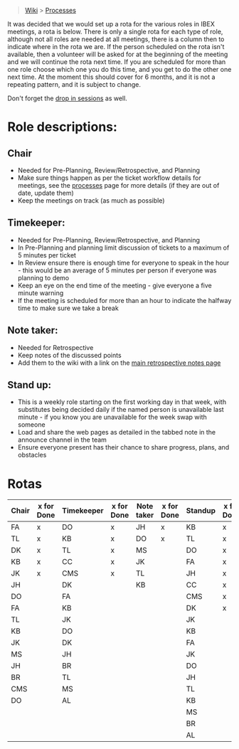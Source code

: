 > [Wiki](Home) > [Processes](Processes)

It was decided that we would set up a rota for the various roles in IBEX meetings, a rota is below. There is only a single rota for each type of role, although not all roles are needed at all meetings, there is a column then to indicate where in the rota we are. If the person scheduled on the rota isn't available, then a volunteer will be asked for at the beginning of the meeting and we will continue the rota next time. If you are scheduled for more than one role choose which one you do this time, and you get to do the other one next time. At the moment this should cover for 6 months, and it is not a repeating pattern, and it is subject to change.

Don't forget the [drop in sessions](https://github.com/ISISComputingGroup/IBEX/wiki/Instrument-Control-Drop-in-Session) as well.

# Role descriptions:
## Chair 
* Needed for Pre-Planning, Review/Retrospective, and Planning
* Make sure things happen as per the ticket workflow details for meetings, see the [processes](Processes) page for more details (if they are out of date, update them)
* Keep the meetings on track (as much as possible)

## Timekeeper:
* Needed for Pre-Planning, Review/Retrospective, and Planning
* In Pre-Planning and planning limit discussion of tickets to a maximum of 5 minutes per ticket
* In Review ensure there is enough time for everyone to speak in the hour - this would be an average of 5 minutes per person if everyone was planning to demo
* Keep an eye on the end time of the meeting - give everyone a five minute warning
* If the meeting is scheduled for more than an hour to indicate the halfway time to make sure we take a break

## Note taker:
* Needed for Retrospective
* Keep notes of the discussed points
* Add them to the wiki with a link on the [main retrospective notes page](Retrospective-Notes)

## Stand up:
* This is a weekly role starting on the first working day in that week, with substitutes being decided daily if the named person is unavailable last minute - if you know you are unavailable for the week swap with someone
* Load and share the web pages as detailed in the tabbed note in the announce channel in the team
* Ensure everyone present has their chance to share progress, plans, and obstacles

# Rotas

| Chair | x for Done | Timekeeper | x for Done | Note taker | x for Done |Standup | x for Done |
| --- | --- | --- | --- | --- | --- |--- | --- |
| FA | x | DO | x | JH | x |KB | x |
| TL | x | KB | x | DO | x |TL | x |
| DK | x | TL | x | MS |  |DO | x |
| KB | x | CC | x | JK |  |FA | x |
| JK | x | CMS | x | TL |  | JH | x |
| JH |  | DK |  | KB |  | CC | x |
| DO |  | FA |  |  |  |CMS | x |
| FA |  | KB |  |  |  |DK | x |
| TL |  | JK |  |  |  |JK |  |
| KB |  | DO |  |  |  |KB |  |
| JK |  | DK |  |  |  |FA |  |
| MS |  | JH |  |  |  |JK |  |
| JH |  | BR |  |  |  |DO |  |
| BR |  | TL |  |  |  |JH |  |
| CMS |  | MS |  |  |  |TL |  |
| DO |  | AL |  |  |  |KB |  |
|  |  |  |  |  |  |MS |  |
|  |  |  |  |  |  |BR |  |
|  |  |  |  |  |  |AL |  |
